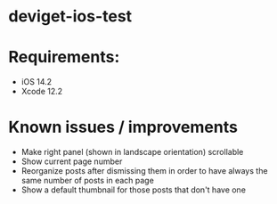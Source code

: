 # deviget-ios-test

# Requirements:
- iOS 14.2
- Xcode 12.2

# Known issues / improvements
- Make right panel (shown in landscape orientation) scrollable
- Show current page number
- Reorganize posts after dismissing them in order to have always the same number of posts in each page
- Show a default thumbnail for those posts that don't have one
